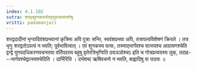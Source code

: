 ```yaml
---
index: 4.1.102
sutra: शरद्वच्छुनकदर्भाद्भृगुवत्साग्रायणेषु
vritti: padamanjari
---
```


 शरद्वदादीनां भृग्वादिवंशप्रभवानां कृत्रिमा अपि पुत्राः सन्ति, स्ववंशप्रभवा अपि, तत्रापत्यविशेषणं क्रियते । तत्र भृगुः शरद्वतोऽपत्यं न भवति; पूर्वभावित्वात् । एवं शुनकस्य वत्सः, तस्माद्भार्गंवश्च वात्स्यश्च आग्रायणश्चेति द्वन्द्वे युगपदधिकरणवचनतया वर्तिपदस्य बहुषु वृतेरत्रिभृग्विति ठ्यञञोश्चऽ इति च गोत्रप्रत्ययस्य लुक्, तदाह---भार्गवश्चेद्वात्स्यश्चेदिति । दार्भिरिति । दर्भशब्द ऋषिवचनो न भवति, बाह्वादिषु वा पाठयः ॥